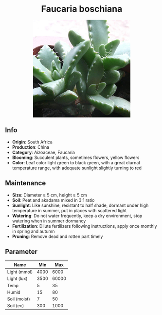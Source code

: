 <h1 align='center'>Faucaria boschiana</h1>
<p align="center">
    <img 
        align='center'
        width='320'
        src="../images/faucaria boschiana.png" 
        alt='Faucaria boschiana' />
</p>

## Info

 - **Origin**: South Africa
 - **Production**: China
 - **Category**: Aizoaceae, Faucaria
 - **Blooming**: Succulent plants, sometimes flowers, yellow flowers
 - **Color**: Leaf color light green to black green, with a great diurnal temperature range, with adequate sunlight slightly turning to red

## Maintenance

 - **Size**: Diameter ≥ 5 cm, height ≥ 5 cm
 - **Soil**: Peat and akadama mixed in 3:1 ratio
 - **Sunlight**: Like sunshine, resistant to half shade, dormant under high temperature in summer, put in places with scattered light
 - **Watering**: Do not water frequently, keep a dry environment, stop watering when in summer dormancy
 - **Fertilization**: Dilute fertilizers following instructions, apply once monthly in spring and autumn
 - **Pruning**: Remove dead and rotten part timely

## Parameter

| Name         | Min  | Max   |
|--------------|------|-------|
| Light (mmol) | 4000 | 6000  |
| Light (lux)  | 3500 | 60000 |
| Temp         | 5    | 35    |
| Humid        | 15   | 80    |
| Soil (moist) | 7   | 50    |
| Soil (ec)    | 300  | 1000  |
